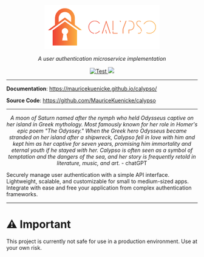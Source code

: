 <p align="center">
  <a href="https://mauricekuenicke.github.io/calpyso/"><img src="docs/assets/logo/svg/Color logo - no background.svg" alt="Calypso" width="60%"></a>
</p>

<p align="center">
    <em>A user authentication microservice implementation</em>
</p>

<p align="center">
<a href="https://github.com/MauriceKuenicke/calypso/actions/workflows/cicd.yml?query=workflow%3ACICD+branch%3Amain++" target="_blank">
    <img src="https://github.com/MauriceKuenicke/calypso/actions/workflows/cicd.yml/badge.svg?branch=main" alt="Test">
</a>
<a href="https://codecov.io/gh/MauriceKuenicke/calypso" > 
    <img src="https://codecov.io/gh/MauriceKuenicke/calypso/branch/main/graph/badge.svg?token=NYH162MDJD"/> 
</a>
</p>

---

**Documentation**: <a href="https://mauricekuenicke.github.io/calypso/" target="_blank">https://mauricekuenicke.github.io/calypso/</a>

**Source Code**: <a href="https://github.com/MauriceKuenicke/calypso" target="_blank">https://github.com/MauriceKuenicke/calypso</a>

---
<p align="center">
<em>A moon of Saturn named after the nymph who held Odysseus captive on her island in Greek mythology. Most famously known for her role in Homer's epic poem "The Odyssey." When the Greek hero Odysseus became stranded on her island after a shipwreck, Calypso fell in love with him and kept him as her captive for seven years, promising him immortality and eternal youth if he stayed with her. Calypso is often seen as a symbol of temptation and the dangers of the sea, and her story is frequently retold in literature, music, and art.</em> - chatGPT</p>

Securely manage user authentication with a simple API interface. Lightweight, scalable, and customizable for small to medium-sized apps. Integrate with ease and free your application from complex authentication frameworks.

---
# ⚠️ Important
This project is currently not safe for use in a production environment. Use at your own risk.
